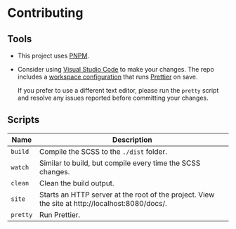 # Contributing

## Tools

- This project uses [PNPM](https://pnpm.io/).

- Consider using [Visual Studio Code](https://code.visualstudio.com/) to make your changes. The repo
  includes a [workspace configuration](./.vscode/) that runs [Prettier](https://prettier.io/) on
  save.

  If you prefer to use a different text editor, please run the `pretty` script and resolve any
  issues reported before committing your changes.

## Scripts

| Name     | Description                                                                                     |
| -------- | ----------------------------------------------------------------------------------------------- |
| `build`  | Compile the SCSS to the `./dist` folder.                                                        |
| `watch`  | Similar to build, but compile every time the SCSS changes.                                      |
| `clean`  | Clean the build output.                                                                         |
| `site`   | Starts an HTTP server at the root of the project. View the site at http://localhost:8080/docs/. |
| `pretty` | Run Prettier.                                                                                   |
